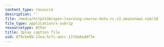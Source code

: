 ```yaml
---
content_type: resource
description: ''
file: /media/https%3A/open-learning-course-data-rc.s3.amazonaws.com/18-065-matrix-methods-in-data-analysis-signal-processing-and-machine-learning-spring-2018/879cbe9b11ea5cfcaecc11fda8addf7e_d32WV1rKoVk.vtt
file_type: application/x-subrip
resourcetype: Other
title: 3play caption file
uid: 879cbe9b-11ea-5cfc-aecc-11fda8addf7e
---
```

